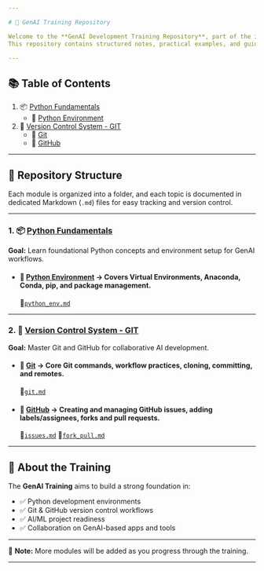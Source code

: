 ```yaml
---

# 🚀 GenAI Training Repository

Welcome to the **GenAI Development Training Repository**, part of the internship with **Data Science Wizards (DSW)**.  
This repository contains structured notes, practical examples, and guided learning material based on the official training curriculum.

---
```

## 📚 Table of Contents
1. 📦 [Python Fundamentals](https://github.com/sonal-sonarghare-dsw/GenAI/tree/main/1.%20Python%20Fundamentals)  
   - 📂 [Python Environment](https://github.com/sonal-sonarghare-dsw/GenAI/tree/main/1.%20Python%20Fundamentals/Python%20Environment) 
2. 🔁 [Version Control System - GIT](https://github.com/sonal-sonarghare-dsw/GenAI/tree/main/2.%20Version%20Control%20System%20-%20GIT)
   - 📂 [Git](https://github.com/sonal-sonarghare-dsw/GenAI/tree/main/2.%20Version%20Control%20System%20-%20GIT/Git)  
   - 📂 [GitHub](https://github.com/sonal-sonarghare-dsw/GenAI/tree/main/2.%20Version%20Control%20System%20-%20GIT/Github) 

---
## 📁 Repository Structure

Each module is organized into a folder, and each topic is documented in dedicated Markdown (`.md`) files for easy tracking and version control.

---
### 1. 📦 [Python Fundamentals](https://github.com/sonal-sonarghare-dsw/GenAI/tree/main/1.%20Python%20Fundamentals)

**Goal:** Learn foundational Python concepts and environment setup for GenAI workflows.

- #### 📂 [Python Environment](https://github.com/sonal-sonarghare-dsw/GenAI/tree/main/1.%20Python%20Fundamentals/Python%20Environment) → Covers Virtual Environments, Anaconda, Conda, pip, and package management.  
  📄[`python_env.md`](https://github.com/sonal-sonarghare-dsw/GenAI/blob/main/1.%20Python%20Fundamentals/Python%20Environment/python_env.md)

---

### 2. 🔁 [Version Control System - GIT](https://github.com/sonal-sonarghare-dsw/GenAI/tree/main/2.%20Version%20Control%20System%20-%20GIT)

**Goal:** Master Git and GitHub for collaborative AI development.

- #### 📂 [Git](https://github.com/sonal-sonarghare-dsw/GenAI/tree/main/2.%20Version%20Control%20System%20-%20GIT/Git) → Core Git commands, workflow practices, cloning, committing, and remotes.  
  📄[`git.md`](https://github.com/sonal-sonarghare-dsw/GenAI/blob/main/2.%20Version%20Control%20System%20-%20GIT/Git/git.md)

- #### 📂 [GitHub](https://github.com/sonal-sonarghare-dsw/GenAI/tree/main/2.%20Version%20Control%20System%20-%20GIT/Github) → Creating and managing GitHub issues, adding labels/assignees, forks and pull requests.  
  📄[`issues.md`](https://github.com/sonal-sonarghare-dsw/GenAI/blob/main/2.%20Version%20Control%20System%20-%20GIT/Github/issues.md)
  📄[`fork_pull.md`](https://github.com/sonal-sonarghare-dsw/GenAI/blob/main/2.%20Version%20Control%20System%20-%20GIT/Github/fork_pull.md)

---

## 🧾 About the Training

The **GenAI Training** aims to build a strong foundation in:

- ✅ Python development environments
- ✅ Git & GitHub version control workflows
- ✅ AI/ML project readiness
- ✅ Collaboration on GenAI-based apps and tools

---

📌 **Note:** More modules will be added as you progress through the training.

---
